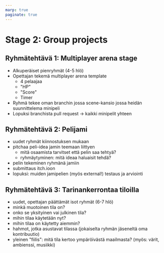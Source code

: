 ```yaml
---
marp: true
paginate: true
---
```

<!-- headingDivider: 3 -->
<!-- class: default -->

# Stage 2: Group projects

## Ryhmätehtävä 1: Multiplayer arena stage
<!-- _backgroundColor: lightgreen -->
* Alkuperäiset pienryhmät (4-5 hlö)
* Opettajan tekemä multiplayer arena template
  * 4 pelaajaa
  * "HP"
  * "Score"
  * Timer
* Ryhmä tekee oman branchin jossa scene-kansio jossa heidän suunnittelema minipeli
* Lopuksi branchista pull request -> kaikki minipelit yhteen

## Ryhmätehtävä 2: Pelijami
<!-- _backgroundColor: lightgreen -->

* uudet ryhmät kiinnostuksen mukaan
* pitchaa peli-idea jamin teemaan liittyen
  * mitä osaamista tarvitset että pelin saa tehtyä?
  * ryhmäytyminen: mitä ideaa haluaisit tehdä?
* pelin tekeminen ryhmänä jamiin
* submittaus itch.ioon
* lopuksi: muiden jamipelien (myös external!) testaus ja arviointi

## Ryhmätehtävä 3: Tarinankerrontaa tiloilla
<!-- _backgroundColor: lightgreen -->

* uudet, opettajan päättämät isot ryhmät (6-7 hlö)
* minkä muotoinen tila on?
* onko se yksityinen vai julkinen tila?
* mihin tilaa käytetään nyt?
* mihin tilaa on käytetty aiemmin?
* hahmot, jotka asustavat tilassa (jokaiselta ryhmän jäseneltä oma kontribuutio)
* yleinen "fiilis": mitä tila kertoo ympäröivästä maailmasta? (myös: värit, ambienssi, musiikki)